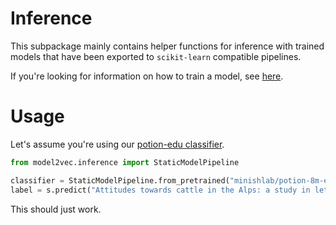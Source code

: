 # Inference

This subpackage mainly contains helper functions for inference with trained models that have been exported to `scikit-learn` compatible pipelines.

If you're looking for information on how to train a model, see [here](../train/README.md).

# Usage

Let's assume you're using our [potion-edu classifier](https://huggingface.co/minishlab/potion-8m-edu-classifier).

```python
from model2vec.inference import StaticModelPipeline

classifier = StaticModelPipeline.from_pretrained("minishlab/potion-8m-edu-classifier")
label = s.predict("Attitudes towards cattle in the Alps: a study in letting go.")
```

This should just work.
